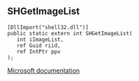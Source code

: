 ## SHGetImageList

```
[DllImport("shell32.dll")]
public static extern int SHGetImageList(
   int iImageList,
   ref Guid riid,
   ref IntPtr ppv
);
```

[Microsoft documentation](https://docs.microsoft.com/en-us/windows/win32/api/shlobj_core/nf-shlobj_core-shgetimagelist)
